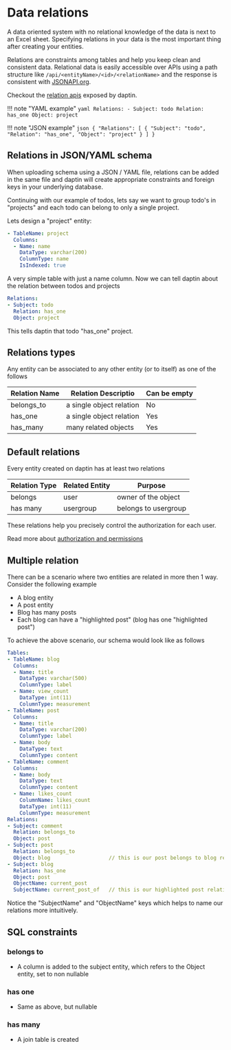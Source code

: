 # Data relations

A data oriented system with no relational knowledge of the data is next to an Excel sheet. Specifying relations in your data is the most important thing after creating your entities.

Relations are constraints among tables and help you keep clean and consistent data. Relational data is easily accessible over APIs using a path structure like `/api/<entityName>/<id>/<relationName>` and the response is consistent with [JSONAPI.org](https://JSONAPI.org).

Checkout the [relation apis](/apis/relation.md) exposed by daptin.

!!! note "YAML example"
    ```yaml
    Relations:
    - Subject: todo
      Relation: has_one
      Object: project
    ```

!!! note "JSON example"
    ```json
    {
      "Relations": [
        {
          "Subject": "todo",
          "Relation": "has_one",
          "Object": "project"
        }
      ]
    }
    ```


## Relations in JSON/YAML schema

When uploading schema using a JSON / YAML file, relations can be added in the same file and daptin will create appropriate constraints and foreign keys in your underlying database.

Continuing with our example of todos, lets say we want to group todo's in "projects" and each todo can belong to only a single project.

Lets design a "project" entity:

```yaml
- TableName: project
  Columns:
  - Name: name
    DataType: varchar(200)
    ColumnType: name
    IsIndexed: true
```

A very simple table with just a name column. Now we can tell daptin about the relation between todos and projects

```yaml
Relations:
- Subject: todo
  Relation: has_one
  Object: project
```

This tells daptin that todo "has_one" project.

## Relations types

Any entity can be associated to any other entity (or to itself) as one of the follows

Relation Name | Relation Descriptio | Can be empty 
--- | --- | ---
belongs_to | a single object relation | No
has_one | a single object relation | Yes
has_many | many related objects | Yes

## Default relations

Every entity created on daptin has at least two relations

Relation Type | Related Entity | Purpose
--- | --- | ---
belongs | user | owner of the object
has many | usergroup | belongs to usergroup


These relations help you precisely control the authorization for each user.

Read more about [authorization and permissions](/auth/authorization.md)


## Multiple relation

There can be a scenario where two entities are related in more then 1 way. Consider the following example

- A blog entity
- A post entity
- Blog has many posts
- Each blog can have a "highlighted post" (blog has one "highlighted post")

To achieve the above scenario, our schema would look like as follows

```yaml
Tables:
- TableName: blog
  Columns:
  - Name: title
    DataType: varchar(500)
    ColumnType: label
  - Name: view_count
    DataType: int(11)
    ColumnType: measurement
- TableName: post
  Columns:
  - Name: title
    DataType: varchar(200)
    ColumnType: label
  - Name: body
    DataType: text
    ColumnType: content
- TableName: comment
  Columns:
  - Name: body
    DataType: text
    ColumnType: content
  - Name: likes_count
    ColumnName: likes_count
    DataType: int(11)
    ColumnType: measurement
Relations:
- Subject: comment
  Relation: belongs_to
  Object: post
- Subject: post
  Relation: belongs_to
  Object: blog                   // this is our post belongs to blog relation
- Subject: blog
  Relation: has_one
  Object: post
  ObjectName: current_post
  SubjectName: current_post_of   // this is our highlighted post relation
```

Notice the "SubjectName" and "ObjectName" keys which helps to name our relations more intuitively.


## SQL constraints

### belongs to

- A column is added to the subject entity, which refers to the Object entity, set to non nullable

### has one

- Same as above, but nullable

### has many

- A join table is created